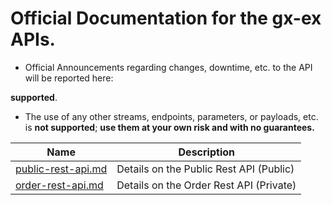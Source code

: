 # Official Documentation for the gx-ex APIs.
* Official Announcements regarding changes, downtime, etc. to the API will be reported here: 

**supported**.
* The use of any other streams, endpoints, parameters, or payloads, etc. is **not supported**; **use them at your own risk and with no guarantees.**


Name | Description
------------ | ------------ 
[public-rest-api.md](./public-rest-api.md) | Details on the Public Rest API (Public)
[order-rest-api.md](./order-rest-api.md) | Details on the Order Rest API (Private)
